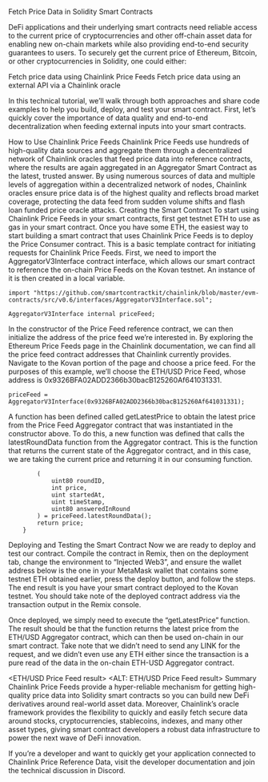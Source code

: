 Fetch Price Data in Solidity Smart Contracts

DeFi applications and their underlying smart contracts need reliable access to the current price of cryptocurrencies and other off-chain asset data for enabling new on-chain markets while also providing end-to-end security guarantees to users. To securely get the current price of Ethereum, Bitcoin, or other cryptocurrencies in Solidity, one could either:

Fetch price data using Chainlink Price Feeds
Fetch price data using an external API via a Chainlink oracle

In this technical tutorial, we’ll walk through both approaches and share code examples to help you build, deploy, and test your smart contract. First, let’s quickly cover the importance of data quality and end-to-end decentralization when feeding external inputs into your smart contracts.

How to Use Chainlink Price Feeds
Chainlink Price Feeds use hundreds of high-quality data sources and aggregate them through a decentralized network of Chainlink oracles that feed price data into reference contracts, where the results are again aggregated in an Aggregator Smart Contract as the latest, trusted answer. By using numerous sources of data and multiple levels of aggregation within a decentralized network of nodes, Chainlink oracles ensure price data is of the highest quality and reflects broad market coverage, protecting the data feed from sudden volume shifts and flash loan funded price oracle attacks.
Creating the Smart Contract
To start using Chainlink Price Feeds in your smart contracts, first get testnet ETH to use as gas in your smart contract. Once you have some ETH, the easiest way to start building a smart contract that uses Chainlink Price Feeds is to deploy the Price Consumer contract. This is a basic template contract for initiating requests for Chainlink Price Feeds. First, we need to import the AggregatorV3Interface contract interface, which allows our smart contract to reference the on-chain Price Feeds on the Kovan testnet. An instance of it is then created in a local variable.

```import "https://github.com/smartcontractkit/chainlink/blob/master/evm-contracts/src/v0.6/interfaces/AggregatorV3Interface.sol";```

```AggregatorV3Interface internal priceFeed;```

In the constructor of the Price Feed reference contract, we can then initialize the address of the price feed we’re interested in. By exploring the Ethereum Price Feeds page in the Chainlink documentation, we can find all the price feed contract addresses that Chainlink currently provides. Navigate to the Kovan portion of the page and choose a price feed. For the purposes of this example, we’ll choose the ETH/USD Price Feed, whose address is 0x9326BFA02ADD2366b30bacB125260Af641031331.

```priceFeed = AggregatorV3Interface(0x9326BFA02ADD2366b30bacB125260Af641031331);```

A function has been defined called getLatestPrice to obtain the latest price from the Price Feed Aggregator contract that was instantiated in the constructor above. To do this, a new function was defined that calls the latestRoundData function from the Aggregator contract. This is the function that returns the current state of the Aggregator contract, and in this case, we are taking the current price and returning it in our consuming function.

```   function getLatestPrice() public view returns (int) {
        (
            uint80 roundID, 
            int price,
            uint startedAt,
            uint timeStamp,
            uint80 answeredInRound
        ) = priceFeed.latestRoundData();
        return price;
    }
```
Deploying and Testing the Smart Contract
Now we are ready to deploy and test our contract. Compile the contract in Remix, then on the deployment tab, change the environment to “Injected Web3”, and ensure the wallet address below is the one in your MetaMask wallet that contains some testnet ETH obtained earlier, press the deploy button, and follow the steps. The end result is you have your smart contract deployed to the Kovan testnet. You should take note of the deployed contract address via the transaction output in the Remix console. 

Once deployed, we simply need to execute the “getLatestPrice” function. The result should be that the function returns the latest price from the ETH/USD Aggregator contract, which can then be used on-chain in our smart contract. Take note that we didn’t need to send any LINK for the request, and we didn’t even use any ETH either since the transaction is a pure read of the data in the on-chain ETH-USD Aggregator contract.


<ETH/USD Price Feed result>
<ALT: ETH/USD Price Feed result>
Summary
Chainlink Price Feeds provide a hyper-reliable mechanism for getting high-quality price data into Solidity smart contracts so you can build new DeFi derivatives around real-world asset data. Moreover, Chainlink’s oracle framework provides the flexibility to quickly and easily fetch secure data around stocks, cryptocurrencies, stablecoins, indexes, and many other asset types, giving smart contract developers a robust data infrastructure to power the next wave of DeFi innovation.


If you’re a developer and want to quickly get your application connected to Chainlink Price Reference Data, visit the developer documentation and join the technical discussion in Discord.


 
